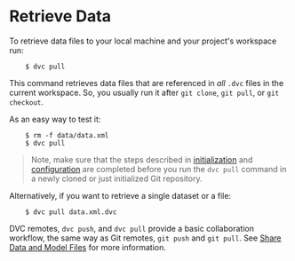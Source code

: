 # Retrieve Data

To retrieve data files to your local machine and your project's workspace run:

```dvc
    $ dvc pull
```

This command retrieves data files that are referenced in _all_ `.dvc` files in
the current workspace. So, you usually run it after `git clone`, `git pull`, or
`git checkout`.

As an easy way to test it:

```dvc
    $ rm -f data/data.xml
    $ dvc pull
```

> Note, make sure that the steps described in
> [initialization](/doc/get-started/initialize) and
> [configuration](/doc/get-started/configure) are completed before you run the
> `dvc pull` command in a newly cloned or just initialized Git repository.

Alternatively, if you want to retrieve a single dataset or a file:

```dvc
    $ dvc pull data.xml.dvc
```

DVC remotes, `dvc push`, and `dvc pull` provide a basic collaboration workflow,
the same way as Git remotes, `git push` and `git pull`. See
[Share Data and Model Files](/doc/use-cases/share-data-and-model-files) for more
information.
